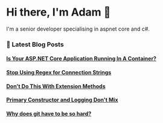 # Hi there, I'm Adam 👋

I'm a senior developer specialising in aspnet core and c#.

### 📙 Latest Blog Posts
<!--START_SECTION:feed-->
#### [Is Your ASP.NET Core Application Running In A Container?](https:&#x2F;&#x2F;adamstorr.co.uk&#x2F;blog&#x2F;is-your-aspnet-core-application-running-in-a-container&#x2F;)
#### [Stop Using Regex for Connection Strings](https:&#x2F;&#x2F;adamstorr.co.uk&#x2F;blog&#x2F;stop-using-regex-for-updating-connection-strings&#x2F;)
#### [Don&#39;t Do This With Extension Methods](https:&#x2F;&#x2F;adamstorr.co.uk&#x2F;blog&#x2F;dont-do-this-with-extension-methods&#x2F;)
#### [Primary Constructor and Logging Don&#39;t Mix](https:&#x2F;&#x2F;adamstorr.co.uk&#x2F;blog&#x2F;primary-constructor-and-logging-dont-mix&#x2F;)
#### [Why does git have to be so hard?](https:&#x2F;&#x2F;adamstorr.co.uk&#x2F;blog&#x2F;why-does-git-have-to-be-so-hard&#x2F;)
<!--END_SECTION:feed-->


<!--
**WestDiscGolf/WestDiscGolf** is a ✨ _special_ ✨ repository because its `README.md` (this file) appears on your GitHub profile.

Here are some ideas to get you started:

- 🔭 I’m currently working on ...
- 🌱 I’m currently learning ...
- 👯 I’m looking to collaborate on ...
- 🤔 I’m looking for help with ...
- 💬 Ask me about ...
- 📫 How to reach me: ...
- 😄 Pronouns: ...
- ⚡ Fun fact: ...
-->
